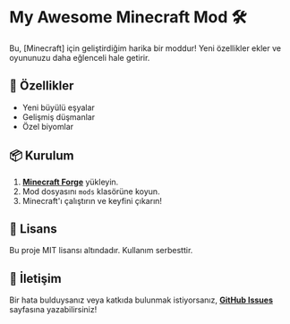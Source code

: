 # My Awesome Minecraft Mod 🛠️  

Bu, [Minecraft] için geliştirdiğim harika bir moddur! Yeni özellikler ekler ve oyununuzu daha eğlenceli hale getirir.  

## 🚀 Özellikler
- Yeni büyülü eşyalar
- Gelişmiş düşmanlar
- Özel biyomlar  

## 📦 Kurulum  
1. **[Minecraft Forge](https://files.minecraftforge.net/)** yükleyin.  
2. Mod dosyasını `mods` klasörüne koyun.  
3. Minecraft'ı çalıştırın ve keyfini çıkarın!  

## 📜 Lisans  
Bu proje MIT lisansı altındadır. Kullanım serbesttir.  

## 📢 İletişim  
Bir hata bulduysanız veya katkıda bulunmak istiyorsanız, **[GitHub Issues](https://github.com/kullanici/proje/issues)** sayfasına yazabilirsiniz!  
